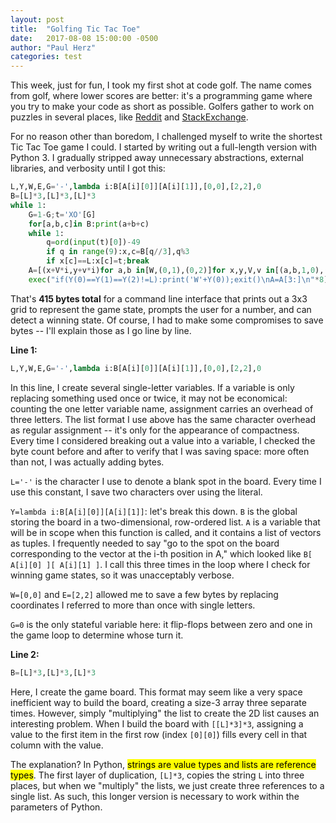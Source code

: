 ```yaml
---
layout: post
title:  "Golfing Tic Tac Toe"
date:   2017-08-08 15:00:00 -0500
author: "Paul Herz"
categories: test
---
```


This week, just for fun, I took my first shot at code golf. The name comes from golf, where lower scores are better: it's a programming game where you try to make your code as short as possible. Golfers gather to work on puzzles in several places, like [Reddit](https://www.reddit.com/r/codegolf/) and [StackExchange](https://codegolf.stackexchange.com/).

For no reason other than boredom, I challenged myself to write the shortest Tic Tac Toe game I could. I started by writing out a full-length version with Python 3. I gradually stripped away unnecessary abstractions, external libraries, and verbosity until I got this:

```python
L,Y,W,E,G='-',lambda i:B[A[i][0]][A[i][1]],[0,0],[2,2],0
B=[L]*3,[L]*3,[L]*3
while 1:
	G=1-G;t='XO'[G]
	for[a,b,c]in B:print(a+b+c)
	while 1:
		q=ord(input(t)[0])-49
		if q in range(9):x,c=B[q//3],q%3
		if x[c]==L:x[c]=t;break
	A=[(x+V*i,y+v*i)for a,b in[W,(0,1),(0,2)]for x,y,V,v in[(a,b,1,0),(b,a,0,1)]for i in[0,1,2]]+[W,E,(1,1),(2,0),E,(0,2)]
	exec("if(Y(0)==Y(1)==Y(2)!=L):print('W'+Y(0));exit()\nA=A[3:]\n"*8)
```

That's **415 bytes total** for a command line interface that prints out a 3x3 grid to represent the game state, prompts the user for a number, and can detect a winning state. Of course, I had to make some compromises to save bytes -- I'll explain those as I go line by line.

**Line 1:**
```python
L,Y,W,E,G='-',lambda i:B[A[i][0]][A[i][1]],[0,0],[2,2],0
```

In this line, I create several single-letter variables. If a variable is only replacing something used once or twice, it may not be economical: counting the one letter variable name, assignment carries an overhead of three letters. The list format I use above has the same character overhead as regular assignment -- it's only for the appearance of compactness. Every time I considered breaking out a value into a variable, I checked the byte count before and after to verify that I was saving space: more often than not, I was actually adding bytes.

`L='-'` is the character I use to denote a blank spot in the board. Every time I use this constant, I save two characters over using the literal.

`Y=lambda i:B[A[i][0]][A[i][1]]`: let's break this down. `B` is the global storing the board in a two-dimensional, row-ordered list. `A` is a variable that will be in scope when this function is called, and it contains a list of vectors as tuples. I frequently needed to say "go to the spot on the board corresponding to the vector at the i-th position in A," which looked like `B[ A[i][0] ][ A[i][1] ]`. I call this three times in the loop where I check for winning game states, so it was unacceptably verbose.

`W=[0,0]` and `E=[2,2]` allowed me to save a few bytes by replacing coordinates I referred to more than once with single letters.

`G=0` is the only stateful variable here: it flip-flops between zero and one in the game loop to determine whose turn it.

**Line 2:**
```python
B=[L]*3,[L]*3,[L]*3
```

Here, I create the game board. This format may seem like a very space inefficient way to build the board, creating a size-3 array three separate times. However, simply "multiplying" the list to create the 2D list causes an interesting problem. When I build the board with `[[L]*3]*3`, assigning a value to the first item in the first row (index `[0][0]`) fills every cell in that column with the value. 

The explanation? In Python, <mark>strings are value types and lists are reference types</mark>. The first layer of duplication, `[L]*3`, copies the string `L` into three places, but when we "multiply" the lists, we just create three references to a single list. As such, this longer version is necessary to work within the parameters of Python.